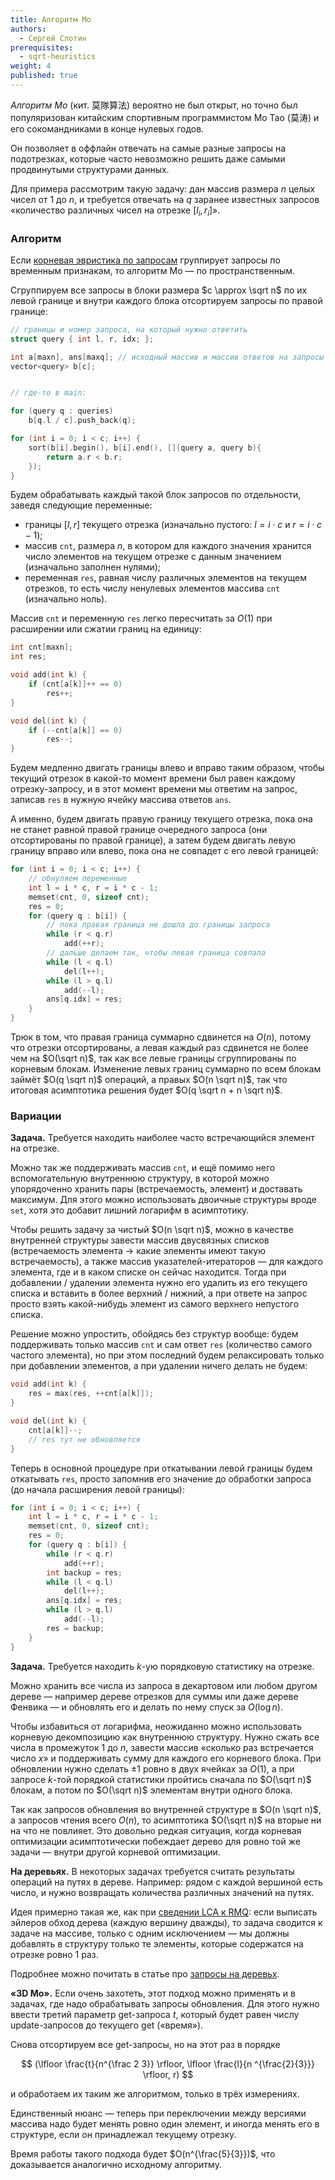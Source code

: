 ```yaml
---
title: Алгоритм Мо
authors:
  - Сергей Слотин
prerequisites:
  - sqrt-heuristics
weight: 4
published: true
---
```


*Алгоритм Мо* (кит. 莫隊算法) вероятно не был открыт, но точно был популяризован китайским спортивным программистом Мо Тао (莫涛) и его сокомандниками в конце нулевых годов.

Он позволяет в оффлайн отвечать на самые разные запросы на подотрезках, которые часто невозможно решить даже самыми продвинутыми структурами данных.

Для примера рассмотрим такую задачу: дан массив размера $n$ целых чисел от $1$ до $n$, и требуется отвечать на $q$ заранее известных запросов «количество различных чисел на отрезке $[l_i, r_i]$».

### Алгоритм

Если [корневая эвристика по запросам](../rollback) группирует запросы по временным признакам, то алгоритм Мо — по пространственным.

Сгруппируем все запросы в блоки размера $c \approx \sqrt n$ по их левой границе и внутри каждого блока отсортируем запросы по правой границе:

```cpp
// границы и номер запроса, на который нужно ответить
struct query { int l, r, idx; };

int a[maxn], ans[maxq]; // исходный массив и массив ответов на запросы
vector<query> b[c];


// где-то в main:

for (query q : queries)
    b[q.l / c].push_back(q);

for (int i = 0; i < c; i++) {
    sort(b[i].begin(), b[i].end(), [](query a, query b){
        return a.r < b.r;
    });
}
```

Будем обрабатывать каждый такой блок запросов по отдельности, заведя следующие переменные:

- границы $[l, r]$ текущего отрезка (изначально пустого: $l = i \cdot c$ и $r = i \cdot c - 1$);
- массив `cnt`, размера $n$, в котором для каждого значения хранится число элементов на текущем отрезке с данным значением (изначально заполнен нулями);
- переменная `res`, равная числу различных элементов на текущем отрезков, то есть числу ненулевых элементов массива `cnt` (изначально ноль).

Массив `cnt` и переменную `res` легко пересчитать за $O(1)$ при расширении или сжатии границ на единицу: 

```cpp
int cnt[maxn];
int res;

void add(int k) {
    if (cnt[a[k]]++ == 0)
        res++;
}

void del(int k) {
    if (--cnt[a[k]] == 0)
        res--;
}
```

Будем медленно двигать границы влево и вправо таким образом, чтобы текущий отрезок в какой-то момент времени был равен каждому отрезку-запросу, и в этот момент времени мы ответим на запрос, записав `res` в нужную ячейку массива ответов `ans`.

А именно, будем двигать правую границу текущего отрезка, пока она не станет равной правой границе очередного запроса (они отсортированы по правой границе), а затем будем двигать левую границу вправо или влево, пока она не совпадет с его левой границей:

```c++
for (int i = 0; i < c; i++) {
    // обнуляем переменные
    int l = i * c, r = i * c - 1;
    memset(cnt, 0, sizeof cnt);
    res = 0;
    for (query q : b[i]) {
        // пока правая граница не дошла до границы запроса
        while (r < q.r)
            add(++r);
        // дальше делаем так, чтобы левая граница совпала
        while (l < q.l)
            del(l++);
        while (l > q.l)
            add(--l);
        ans[q.idx] = res;
    }
}
```

Трюк в том, что правая граница суммарно сдвинется на $O(n)$, потому что отрезки отсортированы, а левая каждый раз сдвинется не более чем на $O(\sqrt n)$, так как все левые границы сгруппированы по корневым блокам. Изменение левых границ суммарно по всем блокам займёт $O(q \sqrt n)$ операций, а правых $O(n \sqrt n)$, так что итоговая асимптотика решения будет $O(q \sqrt n + n \sqrt n)$.

### Вариации

**Задача.** Требуется находить наиболее часто встречающийся элемент на отрезке.

Можно так же поддерживать массив `cnt`, и ещё помимо него вспомогательную внутреннюю структуру, в которой можно упорядоченно хранить пары (встречаемость, элемент) и доставать максимум. Для этого можно использовать двоичные структуры вроде `set`, хотя это добавит лишний логарифм в асимптотику.

Чтобы решить задачу за чистый $O(n \sqrt n)$, можно в качестве внутренней структуры завести массив двусвязных списков (встречаемость элемента → какие элементы имеют такую встречаемость), а также массив указателей-итераторов — для каждого элемента, где и в каком списке он сейчас находится. Тогда при добавлении / удалении элемента нужно его удалить из его текущего списка и вставить в более верхний / нижний, а при ответе на запрос просто взять какой-нибудь элемент из самого верхнего непустого списка.

Решение можно упростить, обойдясь без структур вообще: будем поддерживать только массив `cnt` и сам ответ `res` (количество самого частого элемента), но при этом последний будем релаксировать только при добавлении элементов, а при удалении ничего делать не будем:

```cpp
void add(int k) {
    res = max(res, ++cnt[a[k]]);
}

void del(int k) {
    cnt[a[k]]--;
    // res тут не обновляется
}
```

Теперь в основной процедуре при откатывании левой границы будем откатывать `res`, просто запомнив его значение до обработки запроса (до начала расширения левой границы):

```cpp
for (int i = 0; i < c; i++) {
    int l = i * c, r = i * c - 1;
    memset(cnt, 0, sizeof cnt);
    res = 0;
    for (query q : b[i]) {
        while (r < q.r)
            add(++r);
        int backup = res;
        while (l < q.l)
            del(l++);
        ans[q.idx] = res;
        while (l > q.l)
            add(--l);
        res = backup;
    }
}
```

**Задача.** Требуется находить $k$-ую порядковую статистику на отрезке.

Можно хранить все числа из запроса в декартовом или любом другом дереве — например дереве отрезков для суммы или даже дереве Фенвика — и обновлять его и делать по нему спуск за $O(\log n)$.

Чтобы избавиться от логарифма, неожиданно можно использовать корневую декомпозицию как внутреннюю структуру. Нужно сжать все числа в промежуток $1$ до $n$, завести массив «сколько раз встречается число $x$» и поддерживать сумму для каждого его корневого блока. При обновлении нужно сделать $\pm 1$ ровно в двух ячейках за $O(1)$, а при запросе $k$-той порядкой статистики пройтись сначала по $O(\sqrt n)$ блокам, а потом по $O(\sqrt n)$ элементам внутри одного блока.

Так как запросов обновления во внутренней структуре в $O(n \sqrt n)$, а запросов чтения всего $O(n)$, то асимптотика $O(\sqrt n)$ на вторые ни на что не повлияет. Это довольно редкая ситуация, когда корневая оптимизации асимптотически побеждает дерево для ровно той же задачи — внутри другой корневой оптимизации.

**На деревьях.** В некоторых задачах требуется считать результаты операций на путях в дереве. Например: рядом с каждой вершиной есть число, и нужно возвращать количества различных значений на путях.

Идея примерно такая же, как при [сведении LCA к RMQ](/cs/trees/lca-rmq): если выписать эйлеров обход дерева (каждую вершину дважды), то задача сводится к задаче на массиве, только с одним исключением — мы должны добавлять в структуру только те элементы, которые содержатся на отрезке ровно 1 раз.

Подробнее можно почитать в статье про [запросы на деревьх](/cs/trees/tree-queries/).

**«3D Мо».** Если очень захотеть, этот подход можно применять и в задачах, где надо обрабатывать запросы обновления. Для этого нужно ввести третий параметр get-запроса $t$, который будет равен числу update-запросов до текущего get («время»).

Снова отсортируем все get-запросы, но на этот раз в порядке

$$
(\lfloor \frac{t}{n^{\frac 2 3}} \rfloor, \lfloor \frac{l}{n ^{\frac{2}{3}}} \rfloor, r)
$$

и обработаем их таким же алгоритмом, только в трёх измерениях.

Единственный нюанс — теперь при переключении между версиями массива надо будет менять ровно один элемент, и иногда менять его в структуре, если он принадлежал текущему отрезку.

Время работы такого подхода будет $O(n^{\frac{5}{3}})$, что доказывается аналогично исходному алгоритму.

<!-- Я нихуя не понял. -С -->

